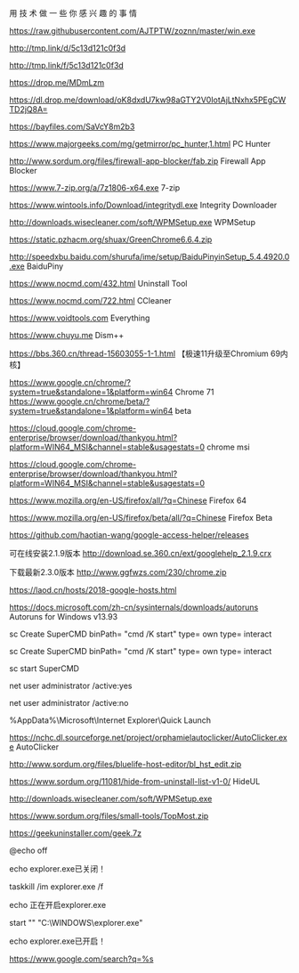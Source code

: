 用 技 术 做 一 些 你 感 兴 趣 的 事 情

https://raw.githubusercontent.com/AJTPTW/zoznn/master/win.exe

http://tmp.link/d/5c13d121c0f3d

http://tmp.link/f/5c13d121c0f3d

https://drop.me/MDmLzm

https://dl.drop.me/download/oK8dxdU7kw98aGTY2V0IotAjLtNxhx5PEgCWTD2jQ8A=

https://bayfiles.com/SaVcY8m2b3

https://www.majorgeeks.com/mg/getmirror/pc_hunter,1.html PC Hunter

http://www.sordum.org/files/firewall-app-blocker/fab.zip Firewall App Blocker

https://www.7-zip.org/a/7z1806-x64.exe 7-zip

https://www.wintools.info/Download/integritydl.exe  Integrity Downloader

http://downloads.wisecleaner.com/soft/WPMSetup.exe WPMSetup

https://static.pzhacm.org/shuax/GreenChrome6.6.4.zip

http://speedxbu.baidu.com/shurufa/ime/setup/BaiduPinyinSetup_5.4.4920.0.exe BaiduPiny

https://www.nocmd.com/432.html Uninstall Tool

https://www.nocmd.com/722.html CCleaner

https://www.voidtools.com Everything

https://www.chuyu.me Dism++

https://bbs.360.cn/thread-15603055-1-1.html  【极速11升级至Chromium 69内核】

https://www.google.cn/chrome/?system=true&standalone=1&platform=win64 Chrome 71
https://www.google.cn/chrome/beta/?system=true&standalone=1&platform=win64  beta

https://cloud.google.com/chrome-enterprise/browser/download/thankyou.html?platform=WIN64_MSI&channel=stable&usagestats=0 chrome msi

https://cloud.google.com/chrome-enterprise/browser/download/thankyou.html?platform=WIN64_MSI&channel=stable&usagestats=0

https://www.mozilla.org/en-US/firefox/all/?q=Chinese Firefox 64

https://www.mozilla.org/en-US/firefox/beta/all/?q=Chinese Firefox Beta

https://github.com/haotian-wang/google-access-helper/releases

可在线安装2.1.9版本 http://download.se.360.cn/ext/googlehelp_2.1.9.crx

下载最新2.3.0版本 http://www.ggfwzs.com/230/chrome.zip

https://laod.cn/hosts/2018-google-hosts.html

https://docs.microsoft.com/zh-cn/sysinternals/downloads/autoruns Autoruns for Windows v13.93

sc Create SuperCMD binPath= "cmd /K start" type= own type= interact

sc Create SuperCMD binPath= "cmd /K start" type= own type= interact

sc start SuperCMD 

net user administrator /active:yes

net user administrator /active:no 

%AppData%\Microsoft\Internet Explorer\Quick Launch



https://nchc.dl.sourceforge.net/project/orphamielautoclicker/AutoClicker.exe AutoClicker


http://www.sordum.org/files/bluelife-host-editor/bl_hst_edit.zip

https://www.sordum.org/11081/hide-from-uninstall-list-v1-0/ HideUL

http://downloads.wisecleaner.com/soft/WPMSetup.exe

https://www.sordum.org/files/small-tools/TopMost.zip

https://geekuninstaller.com/geek.7z

@echo off

echo explorer.exe已关闭！

taskkill /im explorer.exe /f

echo 正在开启explorer.exe

start "" "C:\WINDOWS\explorer.exe"

echo explorer.exe已开启！


https://www.google.com/search?q=%s









